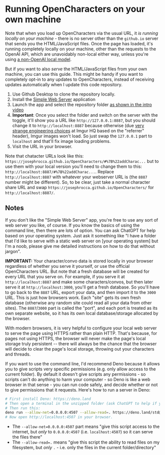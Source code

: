 # Running OpenCharacters on your own machine

Note that when you load up OpenCharacters via the usual URL, it *is running locally on your machine* - there is no server other than the `github.io` server that sends you the HTML/JavaScript files. Once the page has loaded, it's running completely locally on your machine, other than the requests to the OpenAI API, which are unavoidably non-local either way, unless you're using [a non-OpenAI local model](docs/custom-models.md).

But if you want to also *serve* the HTML/JavaScript files from your own machine, you can use this guide. This might be handy if you want to completely opt-in to any updates to OpenCharacters, instead of receiving updates automatically when I update this code repository.

1. Use Github Desktop to clone the repository locally.
2. Install the [Simple Web Server](https://simplewebserver.org/) application
3. Launch the app and select the repository folder [as shown in the intro video](https://www.youtube.com/watch?v=AK6swHiPtew)
4. **Important**: Once you select the folder and switch on the server with the toggle, it'll show you a URL like `http://127.0.0.1:8887`, but you should change it to `http://localhost:8887` because otherwise (due [very strange engineering choices](https://stackoverflow.com/questions/43895390/imgur-images-returning-403) at Imgur HQ based on the "referrer" header), Imgur images won't load. So just swap the `127.0.0.1` part to `localhost` and that'll fix image loading problems.
5. Visit the URL in your browser.

Note that chatacter URLs look like this: `https://josephrocca.github.io/OpenCharacters/#%7B%22addCharac...` but to use them with your local version you'll need to change them to this: `http://localhost:8887/#%7B%22addCharac...`. Replace `http://localhost:8887` with whatever your webserver URL is (the `8887` number might be different). So, to be clear, just take a normal character share URL and swap `https://josephrocca.github.io/OpenCharacters/` for `http://localhost:8887/`.

## Notes

If you don't like the "Simple Web Server" app, you're free to use any sort of web server you like, of course. If you know the basics of using the command line, then there are lots of option. You can ask ChatGPT for help based on your operating system. Just ask it something like "I have a folder that I'd like to serve with a static web server on [your operating system] but I'm a noob, please give me detailed instructions on how to do that without jargon".

**IMPORTANT:** Your character/convo data is stored locally in your browser regardless of whether you serve it yourself, or use the official OpenCharacters URL. But note that a fresh database will be created for every URL that you serve on. For example, if you serve it at `http://localhost:8887` and make some characters/convos, but then later serve it at `http://localhost:3000`, you'll get a fresh database. So you'll have to go back to the `8887` URL, export your data, and then import it to the `3000` URL. This is just how browsers work. Each "site" gets its own fresh database (otherwise any random site could read all your data from other sites). The `8887`/`3000` part is called the "port", and each port is treated as its own separate website, so it has its own local database/storage allocated by the browser.

With modern browsers, it is very helpful to configure your local web server to serve the page using HTTPS rather than plain HTTP. That's because, for pages not using HTTPS, the browser will never make the page's local storage truly persistent -- there will always be the chance that the browser will decide to clear the page's local storage, throwing out your characters and threads.

If you want to use the command line, I'd recommend Deno because it allows you to give scripts very specific permissions (e.g. only allow access to the current folder). By default it doesn't give scripts any permissions - so scripts can't do anything to harm your computer - so Deno is like a web browser in that sense - you can run code safely, and decide whether or not to give permissions that it requests. Here's how to run a server in Deno:

```bash
# First install Deno: https://deno.land
# Then open a terminal in the unzipped folder (ask ChatGPT to help if you need - you'll need to tell it your operating system)
# Then run this:
deno run --allow-net=0.0.0.0:4507 --allow-read=. https://deno.land/std@0.180.0/http/file_server.ts
# Now open http://localhost:4507 in your browser.
```

* The `--allow-net=0.0.0.0:4507` part means "give this script access to the internet, but *only* to `0.0.0.0:4507` (i.e. `localhost:4507`) so it can serve the files there"
* The `--allow-read=.` means "give this script the ability to read files on my filesystem, but *only* `.` - i.e. only the files in the current folder/directory"
